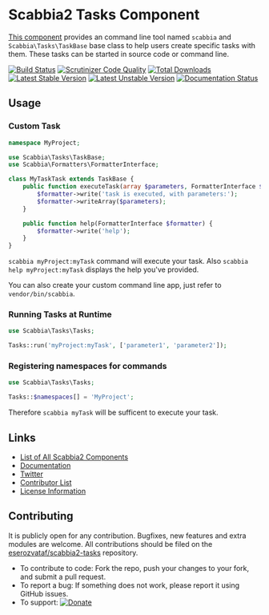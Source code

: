 # Scabbia2 Tasks Component

[This component](https://github.com/eserozvataf/scabbia2-tasks) provides an command line tool named `scabbia` and `Scabbia\Tasks\TaskBase` base class to help users create specific tasks with them. These tasks can be started in source code or command line.

[![Build Status](https://travis-ci.org/eserozvataf/scabbia2-tasks.png?branch=master)](https://travis-ci.org/eserozvataf/scabbia2-tasks)
[![Scrutinizer Code Quality](https://scrutinizer-ci.com/g/eserozvataf/scabbia2-tasks/badges/quality-score.png?b=master)](https://scrutinizer-ci.com/g/eserozvataf/scabbia2-tasks/?branch=master)
[![Total Downloads](https://poser.pugx.org/eserozvataf/scabbia2-tasks/downloads.png)](https://packagist.org/packages/eserozvataf/scabbia2-tasks)
[![Latest Stable Version](https://poser.pugx.org/eserozvataf/scabbia2-tasks/v/stable)](https://packagist.org/packages/eserozvataf/scabbia2-tasks)
[![Latest Unstable Version](https://poser.pugx.org/eserozvataf/scabbia2-tasks/v/unstable)](https://packagist.org/packages/eserozvataf/scabbia2-tasks)
[![Documentation Status](https://readthedocs.org/projects/scabbia2-documentation/badge/?version=latest)](https://readthedocs.org/projects/scabbia2-documentation)

## Usage

### Custom Task

```php
namespace MyProject;

use Scabbia\Tasks\TaskBase;
use Scabbia\Formatters\FormatterInterface;

class MyTaskTask extends TaskBase {
    public function executeTask(array $parameters, FormatterInterface $formatter) {
        $formatter->write('task is executed, with parameters:');
        $formatter->writeArray($parameters);
    }

    public function help(FormatterInterface $formatter) {
        $formatter->write('help');
    }
}
```

`scabbia myProject:myTask` command will execute your task. Also `scabbia help myProject:myTask` displays the help you've provided.

You can also create your custom command line app, just refer to `vendor/bin/scabbia`.

### Running Tasks at Runtime

```php
use Scabbia\Tasks\Tasks;

Tasks::run('myProject:myTask', ['parameter1', 'parameter2']);
```

### Registering namespaces for commands

```php
use Scabbia\Tasks\Tasks;

Tasks::$namespaces[] = 'MyProject';
```

Therefore `scabbia myTask` will be sufficent to execute your task.

## Links
- [List of All Scabbia2 Components](https://github.com/eserozvataf/scabbia2)
- [Documentation](https://readthedocs.org/projects/scabbia2-documentation)
- [Twitter](https://twitter.com/eserozvataf)
- [Contributor List](contributors.md)
- [License Information](LICENSE)


## Contributing
It is publicly open for any contribution. Bugfixes, new features and extra modules are welcome. All contributions should be filed on the [eserozvataf/scabbia2-tasks](https://github.com/eserozvataf/scabbia2-tasks) repository.

* To contribute to code: Fork the repo, push your changes to your fork, and submit a pull request.
* To report a bug: If something does not work, please report it using GitHub issues.
* To support: [![Donate](https://img.shields.io/gratipay/eserozvataf.svg)](https://gratipay.com/eserozvataf/)
